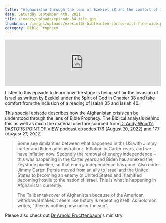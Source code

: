 ```yaml
---
title: "Afghanistan through the lens of Ezekiel 38 and the comfort of Isaiah "
date: Saturday September 4th, 2021
tile: /images/uploads/episode-64-tile.jpg
thumbnail: /images/uploads/ezekiel38-bibleinten-sorrow-will-flee-wide.png
category: Bible Prophecy
---
```

<iframe title="0064 - PROPHECY UPDATE - Sorrow and sighing will flee" allowtransparency="true" height="150" width="100%" style="border: none; min-width: min(100%, 430px);" scrolling="no" data-name="pb-iframe-player" src="https://www.podbean.com/player-v2/?i=p5wz7-10d0226-pb&from=pb6admin&share=1&download=1&rtl=0&fonts=Arial&skin=1&font-color=auto&btn-skin=7"></iframe>

Listen to this episode to learn how the stage is being set for the invasion of Israel as written by Ezekiel under the Spirit of God in Chapter 38 and take comfort from the inclusion of a reading of Isaiah 35 and Isaiah 40.   

This special episode describes how the Afghanistan crisis can be understood through the lens of Bible Prophecy.   The Biblical analysis behind this as well as much the material used are sourced from  [Dr Andy Wood's PASTORS POINT OF VIEW](https://music.amazon.com/podcasts/97d3232f-102a-49c7-a873-35f8a0efb18b/dr-andy-woods-pastor's-point-of-view)  podcast episodes 176 (August 20, 2022) and 177 (August 27, 2022)

> Some see similarities between what happened in the US with Jimmy carter and Biden administrations.   Inflation in Carter years, and we have inflation now.  Secondly the removal of energy independence – this was happening in the Carter years and Biden has annexed the keystone pipeline, so that energy independence has gone.   Also under Jimmy Carter, Persia moved from an ally to Israel and the United States to becoming an enemy of United States and Islamified becoming hostile to the nation of Israel.   This is what is happening in Afghanistan currently.
>
> The Taliban takeover of Afghanistan because of the American withdrawal makes it seem like history is repeating itself.  As Solomon writes, "there is nothing new under the sun".   

Please also check out [Dr Arnold Fruchtenbaum](https://www.ariel.org/about/dr-fruchtenbaum)'s ministry.